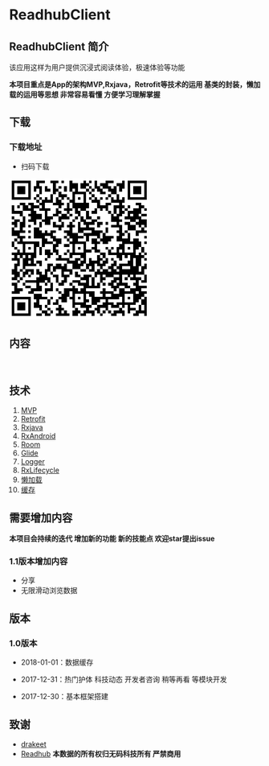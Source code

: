 # ReadhubClient

## ReadhubClient 简介

该应用这样为用户提供沉浸式阅读体验，极速体验等功能

**本项目重点是App的架构MVP,Rxjava，Retrofit等技术的运用 基类的封装，懒加载的运用等思想  非常容易看懂 方便学习理解掌握**


## 下载

### 下载地址

- 扫码下载

![下载地址](./data/download.png)

## 内容

<img src="https://ws4.sinaimg.cn/large/006tNc79ly1fn25qlh8icj30u01hc7b7.jpg" width="40%" alt=""/>

## 技术

1. [MVP](https://github.com/googlesamples/android-architecture/tree/todo-mvp-rxjava/)
2. [Retrofit](https://github.com/square/retrofit)
3. [Rxjava](https://github.com/ReactiveX/RxJava)
3. [RxAndroid](https://github.com/ReactiveX/RxAndroid)
4. [Room](https://developer.android.com/topic/libraries/architecture/room.html) 
5. [Glide](https://github.com/bumptech/glide)
6. [Logger](https://github.com/orhanobut/logger)
7. [RxLifecycle](https://github.com/trello/RxLifecycle)
7. [懒加载](https://github.com/dangxy/Readhub/blob/master/app/src/main/java/com/dangxy/readhub/base/BaseLazyFragment.java)
8. [缓存](https://developer.android.com/topic/libraries/architecture/room.html) 


## 需要增加内容

**本项目会持续的迭代 增加新的功能 新的技能点 欢迎star提出issue**
	
###  1.1版本增加内容
 - 分享
 - 无限滑动浏览数据

## 版本

### 1.0版本

- 2018-01-01：数据缓存

- 2017-12-31：热门护体 科技动态 开发者咨询 稍等再看 等模块开发

- 2017-12-30：基本框架搭建

## 致谢

 -  [drakeet](https://github.com/drakeet)
 -  [Readhub](https://readhub.me/) 
 **本数据的所有权归无码科技所有 严禁商用**


